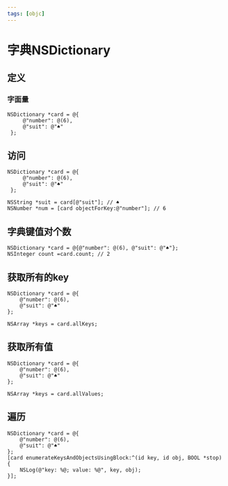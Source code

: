 ```yaml
---
tags: [objc]
---
```


# 字典NSDictionary

## 定义

### 字面量

```objc
NSDictionary *card = @{
	 @"number": @(6),
	 @"suit": @"♠️"
 };
```

## 访问

```objc
NSDictionary *card = @{
	 @"number": @(6),
	 @"suit": @"♠️"
 };

NSString *suit = card[@"suit"]; // ♠️
NSNumber *num = [card objectForKey:@"number"]; // 6
```

## 字典键值对个数

```objc
NSDictionary *card = @{@"number": @(6), @"suit": @"♠️"};
NSInteger count =card.count; // 2
```

## 获取所有的key

```objc
NSDictionary *card = @{
	@"number": @(6),
	@"suit": @"♠️"
};

NSArray *keys = card.allKeys;
```

## 获取所有值

```objc
NSDictionary *card = @{
	@"number": @(6),
	@"suit": @"♠️"
};

NSArray *keys = card.allValues;
```

## 遍历

```objc
NSDictionary *card = @{
	@"number": @(6),
	@"suit": @"♠️"
};  
[card enumerateKeysAndObjectsUsingBlock:^(id key, id obj, BOOL *stop) {
	NSLog(@"key: %@; value: %@", key, obj);
}];
```



